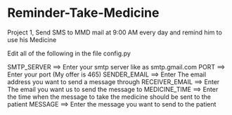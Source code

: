 # Reminder-Take-Medicine
Project 1, Send SMS to MMD mail at 9:00 AM every day and remind him to use his Medicine



Edit all of the following in the file config.py



SMTP_SERVER ==> Enter your smtp server like as smtp.gmail.com
PORT ==> Enter your port (My offer is 465)
SENDER_EMAIL ==> Enter The email address you want to send a message through
RECEIVER_EMAIL ==> Enter The email you want us to send the message to
MEDICINE_TIME ==> Enter the time when the message to take the medicine should be sent to the patient
MESSAGE ==> Enter the message you want to send to the patient

